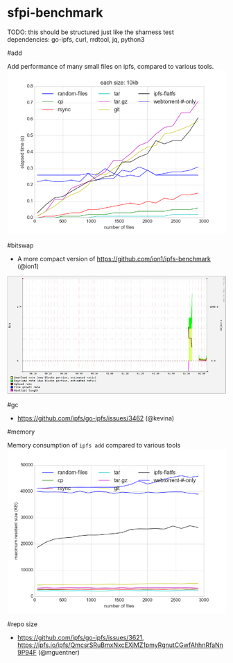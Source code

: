 # sfpi-benchmark

TODO: this should be structured just like the sharness test  
dependencies: go-ipfs, curl, rrdtool, jq, python3

#add

Add performance of many small files on ipfs, compared to various tools.
![](add/outdata.png)

#bitswap
- A more compact version of https://github.com/ion1/ipfs-benchmark (@ion1)  

![](bitswap/ipfs.png)

#gc
- https://github.com/ipfs/go-ipfs/issues/3462 (@kevina)

#memory

Memory consumption of `ipfs add` compared to various tools
![](add/memory.png)

#repo size
- https://github.com/ipfs/go-ipfs/issues/3621, https://ipfs.io/ipfs/QmcsrSRuBmxNxcEXjMZ1pmyRgnutCGwfAhhnRfaNn9P94F (@mguentner)

